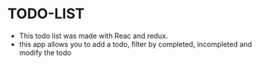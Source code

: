 # TODO-LIST

- This todo list was made with Reac and redux.
- this app allows you to add a todo, filter by completed, incompleted and modify the todo
